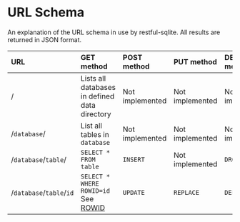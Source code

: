 # URL Schema #
An explanation of the URL schema in use by restful-sqlite. All results are returned in JSON format.

| **URL** | **GET method** | **POST method** | **PUT method** | **DELETE method** |
|:--------|:---------------|:----------------|:---------------|:------------------|
| /       | Lists all databases in defined data directory | Not implemented | Not implemented | Not implemented   |
| /`database`/ | List all tables in `database` | Not implemented | Not implemented | Not implemented   |
| /`database`/`table`/ | `SELECT * FROM table` | `INSERT`        | Not implemented | `DROP TABLE`      |
| /`database`/`table`/`id` | `SELECT * WHERE ROWID=id` See [ROWID](http://www.sqlite.org/autoinc.html) | `UPDATE`        | `REPLACE`      | `DELETE`          |